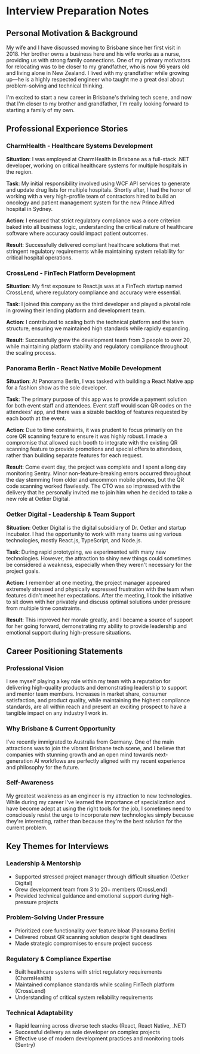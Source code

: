 # Interview Preparation Notes

## Personal Motivation & Background

My wife and I have discussed moving to Brisbane since her first visit in 2018. Her brother owns a business here and his wife works as a nurse, providing us with strong family connections. One of my primary motivators for relocating was to be closer to my grandfather, who is now 96 years old and living alone in New Zealand. I lived with my grandfather while growing up—he is a highly respected engineer who taught me a great deal about problem-solving and technical thinking.

I'm excited to start a new career in Brisbane's thriving tech scene, and now that I'm closer to my brother and grandfather, I'm really looking forward to starting a family of my own.

## Professional Experience Stories

### CharmHealth - Healthcare Systems Development

**Situation**: I was employed at CharmHealth in Brisbane as a full-stack .NET developer, working on critical healthcare systems for multiple hospitals in the region.

**Task**: My initial responsibility involved using WCF API services to generate and update drug lists for multiple hospitals. Shortly after, I had the honor of working with a very high-profile team of contractors hired to build an oncology and patient management system for the new Prince Alfred hospital in Sydney.

**Action**: I ensured that strict regulatory compliance was a core criterion baked into all business logic, understanding the critical nature of healthcare software where accuracy could impact patient outcomes.

**Result**: Successfully delivered compliant healthcare solutions that met stringent regulatory requirements while maintaining system reliability for critical hospital operations.

### CrossLend - FinTech Platform Development

**Situation**: My first exposure to React.js was at a FinTech startup named CrossLend, where regulatory compliance and accuracy were essential.

**Task**: I joined this company as the third developer and played a pivotal role in growing their lending platform and development team.

**Action**: I contributed to scaling both the technical platform and the team structure, ensuring we maintained high standards while rapidly expanding.

**Result**: Successfully grew the development team from 3 people to over 20, while maintaining platform stability and regulatory compliance throughout the scaling process.

### Panorama Berlin - React Native Mobile Development

**Situation**: At Panorama Berlin, I was tasked with building a React Native app for a fashion show as the sole developer.

**Task**: The primary purpose of this app was to provide a payment solution for both event staff and attendees. Event staff would scan QR codes on the attendees' app, and there was a sizable backlog of features requested by each booth at the event.

**Action**: Due to time constraints, it was prudent to focus primarily on the core QR scanning feature to ensure it was highly robust. I made a compromise that allowed each booth to integrate with the existing QR scanning feature to provide promotions and special offers to attendees, rather than building separate features for each request.

**Result**: Come event day, the project was complete and I spent a long day monitoring Sentry. Minor non-feature-breaking errors occurred throughout the day stemming from older and uncommon mobile phones, but the QR code scanning worked flawlessly. The CTO was so impressed with the delivery that he personally invited me to join him when he decided to take a new role at Oetker Digital.

### Oetker Digital - Leadership & Team Support

**Situation**: Oetker Digital is the digital subsidiary of Dr. Oetker and startup incubator. I had the opportunity to work with many teams using various technologies, mostly React.js, TypeScript, and Node.js.

**Task**: During rapid prototyping, we experimented with many new technologies. However, the attraction to shiny new things could sometimes be considered a weakness, especially when they weren't necessary for the project goals.

**Action**: I remember at one meeting, the project manager appeared extremely stressed and physically expressed frustration with the team when features didn't meet her expectations. After the meeting, I took the initiative to sit down with her privately and discuss optimal solutions under pressure from multiple time constraints.

**Result**: This improved her morale greatly, and I became a source of support for her going forward, demonstrating my ability to provide leadership and emotional support during high-pressure situations.

## Career Positioning Statements

### Professional Vision

I see myself playing a key role within my team with a reputation for delivering high-quality products and demonstrating leadership to support and mentor team members. Increases in market share, consumer satisfaction, and product quality, while maintaining the highest compliance standards, are all within reach and present an exciting prospect to have a tangible impact on any industry I work in.

### Why Brisbane & Current Opportunity

I've recently immigrated to Australia from Germany. One of the main attractions was to join the vibrant Brisbane tech scene, and I believe that companies with stunning growth and an open mind towards next-generation AI workflows are perfectly aligned with my recent experience and philosophy for the future.

### Self-Awareness

My greatest weakness as an engineer is my attraction to new technologies. While during my career I've learned the importance of specialization and have become adept at using the right tools for the job, I sometimes need to consciously resist the urge to incorporate new technologies simply because they're interesting, rather than because they're the best solution for the current problem.

## Key Themes for Interviews

### Leadership & Mentorship
- Supported stressed project manager through difficult situation (Oetker Digital)
- Grew development team from 3 to 20+ members (CrossLend)
- Provided technical guidance and emotional support during high-pressure projects

### Problem-Solving Under Pressure
- Prioritized core functionality over feature bloat (Panorama Berlin)
- Delivered robust QR scanning solution despite tight deadlines
- Made strategic compromises to ensure project success

### Regulatory & Compliance Expertise
- Built healthcare systems with strict regulatory requirements (CharmHealth)
- Maintained compliance standards while scaling FinTech platform (CrossLend)
- Understanding of critical system reliability requirements

### Technical Adaptability
- Rapid learning across diverse tech stacks (React, React Native, .NET)
- Successful delivery as sole developer on complex projects
- Effective use of modern development practices and monitoring tools (Sentry)